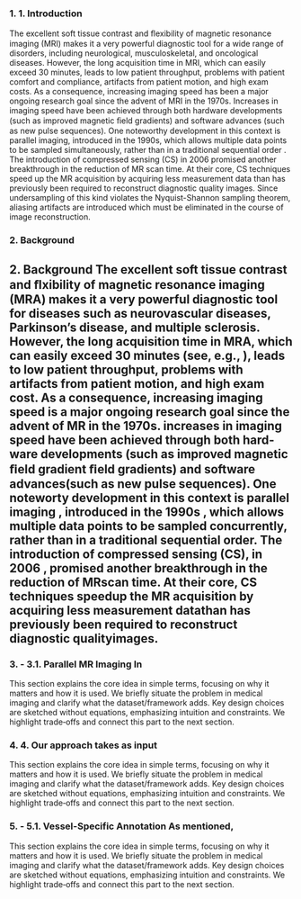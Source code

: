 ### 1. 1. Introduction
The excellent soft tissue contrast and ﬂexibility of magnetic resonance imaging (MRI) makes it a very powerful diagnostic tool for a wide range of disorders, including neurological, musculoskeletal, and oncological diseases. However, the long acquisition time in MRI, which can easily exceed 30 minutes, leads to low patient throughput, problems with patient comfort and compliance, artifacts from patient motion, and high exam costs. As a consequence, increasing imaging speed has been a major ongoing research goal since the advent of MRI in the 1970s. Increases in imaging speed have been achieved through both hardware developments (such as improved magnetic ﬁeld gradients) and software advances (such as new pulse sequences). One noteworthy development in this context is parallel imaging, introduced in the 1990s, which allows multiple data points to be sampled simultaneously, rather than in a traditional sequential order . The introduction of compressed sensing (CS) in 2006 promised another breakthrough in the reduction of MR scan time. At their core, CS techniques speed up the MR acquisition by acquiring less measurement data than has previously been required to reconstruct diagnostic quality images. Since undersampling of this kind violates the Nyquist-Shannon sampling theorem, aliasing artifacts are introduced which must be eliminated in the course of image reconstruction.

### 2. Background
## 2. Background The excellent soft tissue contrast and ﬂxibility of magnetic resonance imaging (MRA) makes it a very powerful diagnostic tool for diseases such as neurovascular diseases, Parkinson’s disease, and multiple sclerosis. However, the long acquisition time in MRA, which can easily exceed 30 minutes (see, e.g., ), leads to low patient throughput, problems with artifacts from patient motion, and high exam cost. As a consequence, increasing imaging speed is a major ongoing research goal since the advent of MR in the 1970s. increases in imaging speed have been achieved through both hard- ware developments (such as improved magnetic ﬁeld gradient ﬁeld gradients) and software advances(such as new pulse sequences). One noteworty development in this context is parallel imaging , introduced in the 1990s , which allows multiple data points to be sampled concurrently, rather than in a traditional sequential order. The introduction of compressed sensing (CS), in 2006 , promised another breakthrough in the reduction of MRscan time. At their core, CS techniques speedup the MR acquisition by acquiring less measurement datathan has previously been required to reconstruct diagnostic qualityimages.

### 3. - 3.1. Parallel MR Imaging In
This section explains the core idea in simple terms, focusing on why it matters and how it is used. We briefly situate the problem in medical imaging and clarify what the dataset/framework adds. Key design choices are sketched without equations, emphasizing intuition and constraints. We highlight trade‑offs and connect this part to the next section.

### 4. 4. Our approach takes as input
This section explains the core idea in simple terms, focusing on why it matters and how it is used. We briefly situate the problem in medical imaging and clarify what the dataset/framework adds. Key design choices are sketched without equations, emphasizing intuition and constraints. We highlight trade‑offs and connect this part to the next section.

### 5. - 5.1. Vessel-Specific Annotation As mentioned,
This section explains the core idea in simple terms, focusing on why it matters and how it is used. We briefly situate the problem in medical imaging and clarify what the dataset/framework adds. Key design choices are sketched without equations, emphasizing intuition and constraints. We highlight trade‑offs and connect this part to the next section.